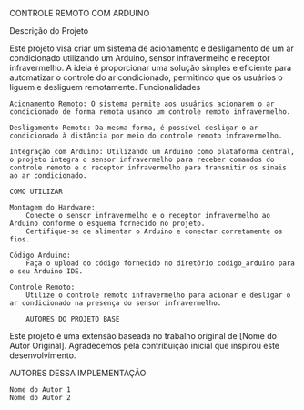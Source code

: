 CONTROLE REMOTO COM ARDUINO 

Descrição do Projeto

Este projeto visa criar um sistema de acionamento e desligamento de um ar condicionado utilizando um Arduino, sensor infravermelho e receptor infravermelho. A ideia é proporcionar uma solução simples e eficiente para automatizar o controle do ar condicionado, permitindo que os usuários o liguem e desliguem remotamente.
Funcionalidades

    Acionamento Remoto: O sistema permite aos usuários acionarem o ar condicionado de forma remota usando um controle remoto infravermelho.

    Desligamento Remoto: Da mesma forma, é possível desligar o ar condicionado à distância por meio do controle remoto infravermelho.

    Integração com Arduino: Utilizando um Arduino como plataforma central, o projeto integra o sensor infravermelho para receber comandos do controle remoto e o receptor infravermelho para transmitir os sinais ao ar condicionado.

    COMO UTILIZAR

    Montagem do Hardware:
        Conecte o sensor infravermelho e o receptor infravermelho ao Arduino conforme o esquema fornecido no projeto.
        Certifique-se de alimentar o Arduino e conectar corretamente os fios.

    Código Arduino:
        Faça o upload do código fornecido no diretório codigo_arduino para o seu Arduino IDE.

    Controle Remoto:
        Utilize o controle remoto infravermelho para acionar e desligar o ar condicionado na presença do sensor infravermelho.

        AUTORES DO PROJETO BASE

Este projeto é uma extensão baseada no trabalho original de [Nome do Autor Original]. Agradecemos pela contribuição inicial que inspirou este desenvolvimento.

AUTORES DESSA IMPLEMENTAÇÃO

    Nome do Autor 1
    Nome do Autor 2
